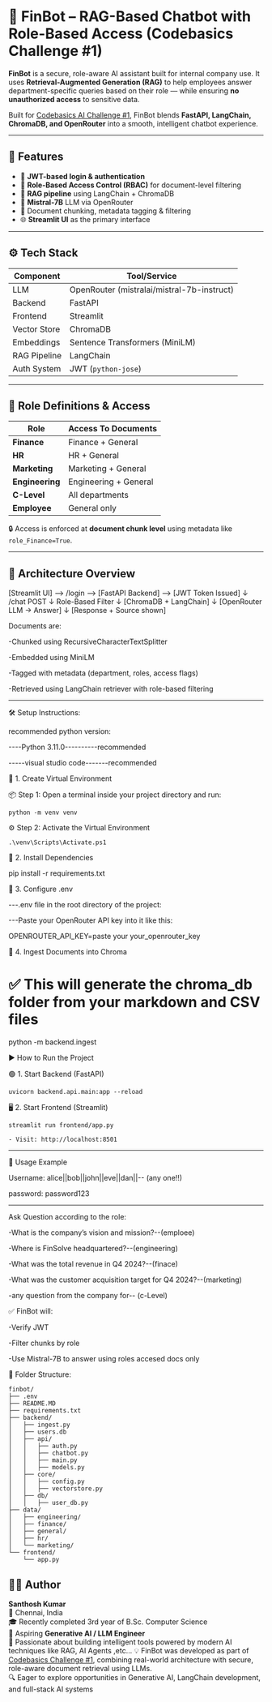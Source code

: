# 🤖 FinBot – RAG-Based Chatbot with Role-Based Access (Codebasics Challenge #1)

**FinBot** is a secure, role-aware AI assistant built for internal company use. It uses **Retrieval-Augmented Generation (RAG)** to help employees answer department-specific queries based on their role — while ensuring **no unauthorized access** to sensitive data.

Built for [Codebasics AI Challenge #1](https://codebasics.io/challenges/rag-chatbot-rbac-submission), FinBot blends **FastAPI, LangChain, ChromaDB, and OpenRouter** into a smooth, intelligent chatbot experience.

---

## 🚀 Features

- 🔐 **JWT-based login & authentication**
- 👥 **Role-Based Access Control (RBAC)** for document-level filtering
- 📄 **RAG pipeline** using LangChain + ChromaDB
- 🤖 **Mistral-7B** LLM via OpenRouter
- 🧠 Document chunking, metadata tagging & filtering
- 🌐 **Streamlit UI** as the primary interface


---

## ⚙️ Tech Stack

| Component     | Tool/Service                              |
|---------------|-------------------------------------------|
| LLM           | OpenRouter (mistralai/mistral-7b-instruct)|
| Backend       | FastAPI                                   |
| Frontend      | Streamlit                                 |
| Vector Store  | ChromaDB                                  |
| Embeddings    | Sentence Transformers (MiniLM)            |
| RAG Pipeline  | LangChain                                 |
| Auth System   | JWT (`python-jose`)                       |

---

## 👥 Role Definitions & Access

| Role        | Access To Documents              |
|-------------|----------------------------------|
| **Finance**     | Finance + General             |
| **HR**          | HR + General                  |
| **Marketing**   | Marketing + General           |
| **Engineering** | Engineering + General         |
| **C-Level**     | All departments               |
| **Employee**    | General only                  |

🔒 Access is enforced at **document chunk level** using metadata like `role_Finance=True`.

---

## 🧱 Architecture Overview

[Streamlit UI] --> /login --> [FastAPI Backend] --> [JWT Token Issued]
                                     ↓
                                /chat POST
                                     ↓
                            Role-Based Filter
                                     ↓
                            [ChromaDB + LangChain]
                                     ↓
                          [OpenRouter LLM → Answer]
                                     ↓
                          [Response + Source shown]


Documents are:

-Chunked using RecursiveCharacterTextSplitter

-Embedded using MiniLM

-Tagged with metadata (department, roles, access flags)

-Retrieved using LangChain retriever with role-based filtering




----------------------------------------------------------------------------------------------------------------
🛠️ Setup Instructions:

recommended python version:

----Python 3.11.0----------recommended

-----visual studio code-------recommended

🐍 1. Create  Virtual Environment
 
📦 Step 1: Open a terminal inside your project directory and run:

    python -m venv venv

⚙️ Step 2: Activate the Virtual Environment

    .\venv\Scripts\Activate.ps1


🧪 2. Install Dependencies

  pip install -r requirements.txt


🔐 3. Configure .env

---.env file in the root directory of the project:

---Paste your OpenRouter API key into it like this:

OPENROUTER_API_KEY=paste your your_openrouter_key


  
📂 4. Ingest Documents into Chroma

 # ✅ This will generate the chroma_db folder from your markdown and CSV files

   python -m backend.ingest


▶️ How to Run the Project

🟢 1. Start Backend (FastAPI)
   
    uvicorn backend.api.main:app --reload


🖥️ 2. Start Frontend (Streamlit)
    
    streamlit run frontend/app.py

    - Visit: http://localhost:8501


----------------------------------------------------------------------------------------------------------------------

💬 Usage Example


Username: alice||bob||john||eve||dan||-- (any one!!)

password: password123

------------------
Ask Question according to the role:

-What is the company’s vision and mission?--(emploee)

-Where is FinSolve headquartered?--(engineering)

-What was the total revenue in Q4 2024?--(finace)

-What was the customer acquisition target for Q4 2024?--(marketing)

-any question from the company for-- (c-Level)





✅ FinBot will:

-Verify JWT

-Filter chunks by role

-Use Mistral-7B to answer using roles accesed  docs only



📁 Folder Structure:

    finbot/
    ├── .env
    ├── README.MD
    ├── requirements.txt
    ├── backend/
    │   ├── ingest.py
    │   ├── users.db
    │   ├── api/
    │   │   ├── auth.py
    │   │   ├── chatbot.py
    │   │   ├── main.py
    │   │   ├── models.py
    │   ├── core/
    │   │   ├── config.py
    │   │   ├── vectorstore.py
    │   ├── db/
    │   │   ├── user_db.py
    ├── data/
    │   ├── engineering/
    │   ├── finance/
    │   ├── general/
    │   ├── hr/
    │   └── marketing/
    └── frontend/
        └── app.py




## 👨‍💻 Author

**Santhosh Kumar**  
📍 Chennai, India  
🎓 Recently completed 3rd year of B.Sc. Computer Science  
🚀 Aspiring **Generative AI / LLM Engineer**  
🧠 Passionate about building intelligent tools powered by modern AI techniques like RAG, AI Agents ,etc... 
💡 FinBot was developed as part of [Codebasics Challenge #1](https://codebasics.io/challenges), combining real-world architecture with secure, role-aware document retrieval using LLMs.  
🔍 Eager to explore opportunities in Generative AI, LangChain development, and full-stack AI systems
